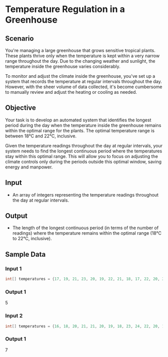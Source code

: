 # Temperature Regulation in a Greenhouse

## Scenario

You're managing a large greenhouse that grows sensitive tropical plants. These plants thrive only when the temperature is kept within a very narrow range throughout the day. Due to the changing weather and sunlight, the temperature inside the greenhouse varies considerably.

To monitor and adjust the climate inside the greenhouse, you've set up a system that records the temperature at regular intervals throughout the day. However, with the sheer volume of data collected, it's become cumbersome to manually review and adjust the heating or cooling as needed.

## Objective

Your task is to develop an automated system that identifies the longest period during the day when the temperature inside the greenhouse remains within the optimal range for the plants. The optimal temperature range is between 18°C and 22°C, inclusive.

Given the temperature readings throughout the day at regular intervals, your system needs to find the longest continuous period where the temperatures stay within this optimal range. This will allow you to focus on adjusting the climate controls only during the periods outside this optimal window, saving energy and manpower.

## Input

- An array of integers representing the temperature readings throughout the day at regular intervals.

## Output

- The length of the longest continuous period (in terms of the number of readings) where the temperature remains within the optimal range (18°C to 22°C, inclusive).

## Sample Data

### Input 1
```java
int[] temperatures = {17, 19, 21, 23, 20, 19, 22, 21, 18, 17, 22, 20, 21};
```
### Output 1
5

### Input 2
```java
int[] temperatures = {16, 18, 20, 21, 21, 20, 19, 18, 23, 24, 22, 20, 19, 18, 17};
```
### Output 1
7

